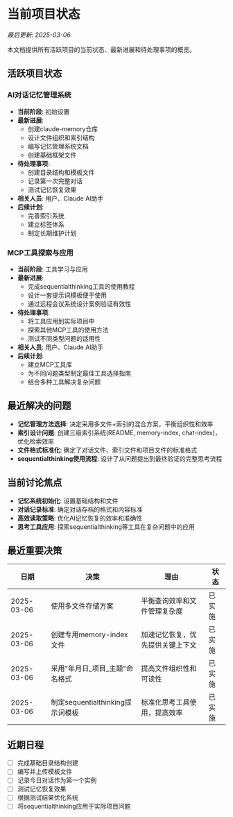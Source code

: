 # 当前项目状态

*最后更新: 2025-03-06*

本文档提供所有活跃项目的当前状态、最新进展和待处理事项的概览。

## 活跃项目状态

### AI对话记忆管理系统

- **当前阶段**: 初始设置
- **最新进展**: 
  - 创建claude-memory仓库
  - 设计文件组织和索引结构
  - 编写记忆管理系统文档
  - 创建基础框架文件
- **待处理事项**: 
  - 创建目录结构和模板文件
  - 记录第一次完整对话
  - 测试记忆恢复效果
- **相关人员**: 用户、Claude AI助手
- **后续计划**:
  - 完善索引系统
  - 建立标签体系
  - 制定长期维护计划

### MCP工具探索与应用

- **当前阶段**: 工具学习与应用
- **最新进展**:
  - 完成sequentialthinking工具的使用教程
  - 设计一套提示词模板便于使用
  - 通过远程会议系统设计案例验证有效性
- **待处理事项**:
  - 将工具应用到实际项目中
  - 探索其他MCP工具的使用方法
  - 测试不同类型问题的适用性
- **相关人员**: 用户、Claude AI助手
- **后续计划**:
  - 建立MCP工具库
  - 为不同问题类型制定最佳工具选择指南
  - 结合多种工具解决复杂问题

## 最近解决的问题

- **记忆管理方法选择**: 决定采用多文件+索引的混合方案，平衡组织性和效率
- **索引设计问题**: 创建三级索引系统(README, memory-index, chat-index)，优化检索效率
- **文件格式标准化**: 确定了对话文件、索引文件和项目文件的标准格式
- **sequentialthinking使用流程**: 设计了从问题提出到最终验证的完整思考流程

## 当前讨论焦点

- **记忆系统初始化**: 设置基础结构和文件
- **对话记录标准**: 确定对话存档的格式和内容标准
- **高效读取策略**: 优化AI记忆恢复的效率和准确性
- **思考工具应用**: 探索sequentialthinking等工具在复杂问题中的应用

## 最近重要决策

| 日期 | 决策 | 理由 | 状态 |
|------|------|------|------|
| 2025-03-06 | 使用多文件存储方案 | 平衡查询效率和文件管理复杂度 | 已实施 |
| 2025-03-06 | 创建专用memory-index文件 | 加速记忆恢复，优先提供关键上下文 | 已实施 |
| 2025-03-06 | 采用"年月日_项目_主题"命名格式 | 提高文件组织性和可读性 | 已实施 |
| 2025-03-06 | 制定sequentialthinking提示词模板 | 标准化思考工具使用，提高效率 | 已实施 |

## 近期日程

- [ ] 完成基础目录结构创建
- [ ] 编写并上传模板文件
- [ ] 记录今日对话作为第一个实例
- [ ] 测试记忆恢复效果
- [ ] 根据测试结果优化系统
- [ ] 将sequentialthinking应用于实际项目问题
